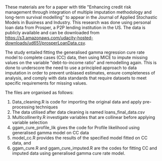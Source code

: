 These materials are for a paper with title "Enhancing credit risk management through integration of multiple imputation methodology and long-term survival modelling" to appear in the Journal of Applied Stochastic Models in Business and Industry. This research was done using personal loan data from Prosper, a P2P lending institution in the US. The data is publicly available and can be downloaded from https://s3.amazonaws.com/udacity-hosted-downloads/ud651/prosperLoanData.csv.

The study entailed fitting the generalised gamma regression cure rate model to complete cases (CC) data, then using MICE to impute missing values on the variable "debt-to-income ratio" and remodelling again. This is done to underscore the need to use a principled approach to data imputation in order to prevent unbiased estimates, ensure completeness of analysis, and comply with data standards that require datasets to meet specific requirements for missing values. 

The files are organised as follows:
1. Data_cleaning.R is code for importing the original data and apply pre-processing techniques
2. The data utilised after data cleaning is named loans_final_data.csv
3. Multicollinerity.R investigate variables that are collinear before applying variable selection
4. ggam_cure_profile_lik gives the code for Profile likelihood using generalised gamma model on CC data
5. model_cc.R provides the results of the specified model fitted on CC data, and
6. ggam_cure.R and ggam_cure_imputed.R are the codes for fitting CC and imputed data using generalised gamma cure rate model.

